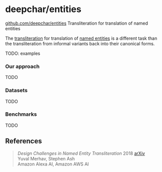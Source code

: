 # deepchar/entities

[github.com/deepchar/entities](https://github.com/deepchar/entities/) Transliteration for translation of named entities

The [transliteration](https://deepchar.github.io/) for translation of [named entities](https://en.wikipedia.org/wiki/Named_entity) is a different task than the transliteration from informal variants back into their canonical forms.

TODO: examples

### Our approach

TODO

### Datasets

TODO

### Benchmarks

TODO

## References

> *Design Challenges in Named Entity Transliteration* 2018  [arXiv](https://arxiv.org/abs/1808.02563)  
> Yuval Merhav, Stephen Ash   
> Amazon Alexa AI, Amazon AWS AI
